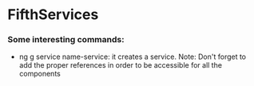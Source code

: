 # FifthServices

### Some interesting commands:
- ng g service name-service: it creates a service. Note: Don't forget to add the proper references in order to be accessible for all the components
